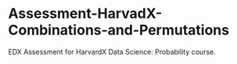 # Assessment-HarvadX-Combinations-and-Permutations
EDX Assessment for HarvardX Data Science: Probability course.
